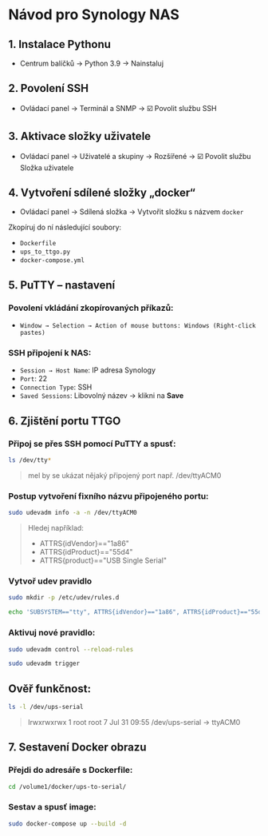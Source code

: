 # Návod pro Synology NAS

## 1. Instalace Pythonu

- Centrum balíčků → Python 3.9 → Nainstaluj

## 2. Povolení SSH

- Ovládací panel → Terminál a SNMP → ☑️ Povolit službu SSH

## 3. Aktivace složky uživatele

- Ovládací panel → Uživatelé a skupiny → Rozšířené → ☑️ Povolit službu Složka uživatele

## 4. Vytvoření sdílené složky „docker“

- Ovládací panel → Sdílená složka → Vytvořit složku s názvem `docker`

Zkopíruj do ní následující soubory:

- `Dockerfile`
- `ups_to_ttgo.py`
- `docker-compose.yml`


## 5. PuTTY – nastavení

### Povolení vkládání zkopírovaných příkazů:
- `Window → Selection → Action of mouse buttons: Windows (Right-click pastes)`


### SSH připojení k NAS:
- `Session → Host Name`: IP adresa Synology
- `Port`: 22  
- `Connection Type`: SSH  
- `Saved Sessions`: Libovolný název → klikni na **Save**


## 6. Zjištění portu TTGO

### Připoj se přes SSH pomocí PuTTY a spusť:
```bash
ls /dev/tty*
```

> mel by se ukázat nějaký připojený port např. /dev/ttyACM0

### Postup vytvoření fixního názvu připojeného portu:
```bash
sudo udevadm info -a -n /dev/ttyACM0
```

> Hledej například:
> - ATTRS{idVendor}=="1a86"
> - ATTRS{idProduct}=="55d4"
> - ATTRS{product}=="USB Single Serial"

### Vytvoř udev pravidlo
```bash
sudo mkdir -p /etc/udev/rules.d
```
```bash
echo 'SUBSYSTEM=="tty", ATTRS{idVendor}=="1a86", ATTRS{idProduct}=="55d4", SYMLINK+="ups-serial"' | sudo tee /etc/udev/rules.d/99-ups-to-serial.rules
```

### Aktivuj nové pravidlo:
```bash
sudo udevadm control --reload-rules
```
```bash
sudo udevadm trigger
```

## Ověř funkčnost:
```bash
ls -l /dev/ups-serial
```

> lrwxrwxrwx 1 root root 7 Jul 31 09:55 /dev/ups-serial -> ttyACM0

## 7. Sestavení Docker obrazu

### Přejdi do adresáře s Dockerfile: 
```bash
cd /volume1/docker/ups-to-serial/
```
### Sestav a spusť image:
```bash
sudo docker-compose up --build -d
```

